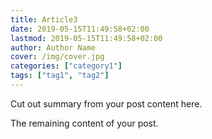 ```yaml
---
title: Article3
date: 2019-05-15T11:49:58+02:00
lastmod: 2019-05-15T11:49:58+02:00
author: Author Name
cover: /img/cover.jpg
categories: ["category1"]
tags: ["tag1", "tag2"]
---
```


Cut out summary from your post content here.

<!--more-->

The remaining content of your post.
